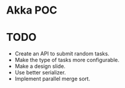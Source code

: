 # Akka POC

# TODO
- Create an API to submit random tasks.
- Make the type of tasks more configurable.
- Make a design slide.
- Use better serializer.
- Implement parallel merge sort.